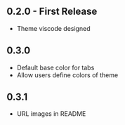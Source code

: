 ## 0.2.0 - First Release
* Theme viscode designed

## 0.3.0
* Default base color for tabs
* Allow users define colors of theme

## 0.3.1
* URL images in README
